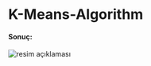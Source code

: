 # K-Means-Algorithm








#### Sonuç:

![resim açıklaması](https://photos.google.com/search/_tra_/photo/AF1QipNA0kwuqrHjZo-G8mXIKUhw-AK36jZx73XYwad3)
